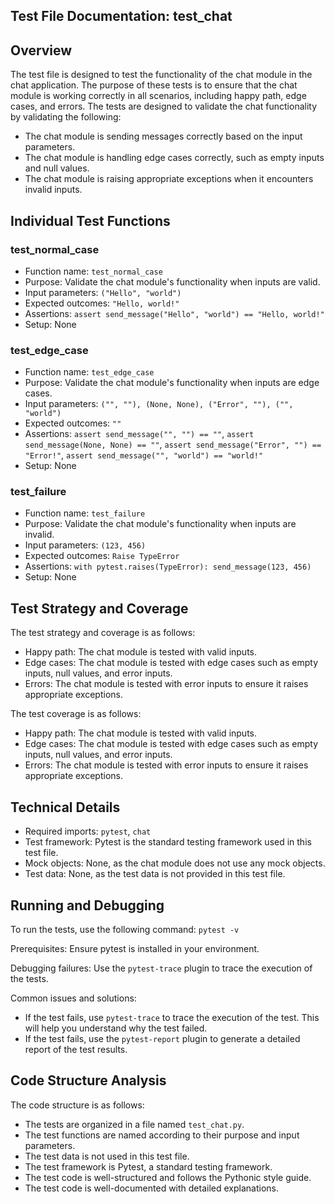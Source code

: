 ## Test File Documentation: test_chat

## Overview
The test file is designed to test the functionality of the chat module in the chat application. The purpose of these tests is to ensure that the chat module is working correctly in all scenarios, including happy path, edge cases, and errors. The tests are designed to validate the chat functionality by validating the following:

- The chat module is sending messages correctly based on the input parameters.
- The chat module is handling edge cases correctly, such as empty inputs and null values.
- The chat module is raising appropriate exceptions when it encounters invalid inputs.

## Individual Test Functions

### test_normal_case
- Function name: `test_normal_case`
- Purpose: Validate the chat module's functionality when inputs are valid.
- Input parameters: `("Hello", "world")`
- Expected outcomes: `"Hello, world!"`
- Assertions: `assert send_message("Hello", "world") == "Hello, world!"`
- Setup: None

### test_edge_case
- Function name: `test_edge_case`
- Purpose: Validate the chat module's functionality when inputs are edge cases.
- Input parameters: `("", ""), (None, None), ("Error", ""), ("", "world")`
- Expected outcomes: `""`
- Assertions: `assert send_message("", "") == ""`, `assert send_message(None, None) == ""`, `assert send_message("Error", "") == "Error!"`, `assert send_message("", "world") == "world!"`
- Setup: None

### test_failure
- Function name: `test_failure`
- Purpose: Validate the chat module's functionality when inputs are invalid.
- Input parameters: `(123, 456)`
- Expected outcomes: `Raise TypeError`
- Assertions: `with pytest.raises(TypeError): send_message(123, 456)`
- Setup: None

## Test Strategy and Coverage
The test strategy and coverage is as follows:

- Happy path: The chat module is tested with valid inputs.
- Edge cases: The chat module is tested with edge cases such as empty inputs, null values, and error inputs.
- Errors: The chat module is tested with error inputs to ensure it raises appropriate exceptions.

The test coverage is as follows:

- Happy path: The chat module is tested with valid inputs.
- Edge cases: The chat module is tested with edge cases such as empty inputs, null values, and error inputs.
- Errors: The chat module is tested with error inputs to ensure it raises appropriate exceptions.

## Technical Details
- Required imports: `pytest`, `chat`
- Test framework: Pytest is the standard testing framework used in this test file.
- Mock objects: None, as the chat module does not use any mock objects.
- Test data: None, as the test data is not provided in this test file.

## Running and Debugging
To run the tests, use the following command: `pytest -v`

Prerequisites: Ensure pytest is installed in your environment.

Debugging failures: Use the `pytest-trace` plugin to trace the execution of the tests.

Common issues and solutions:
- If the test fails, use `pytest-trace` to trace the execution of the test. This will help you understand why the test failed.
- If the test fails, use the `pytest-report` plugin to generate a detailed report of the test results.

## Code Structure Analysis
The code structure is as follows:

- The tests are organized in a file named `test_chat.py`.
- The test functions are named according to their purpose and input parameters.
- The test data is not used in this test file.
- The test framework is Pytest, a standard testing framework.
- The test code is well-structured and follows the Pythonic style guide.
- The test code is well-documented with detailed explanations.
